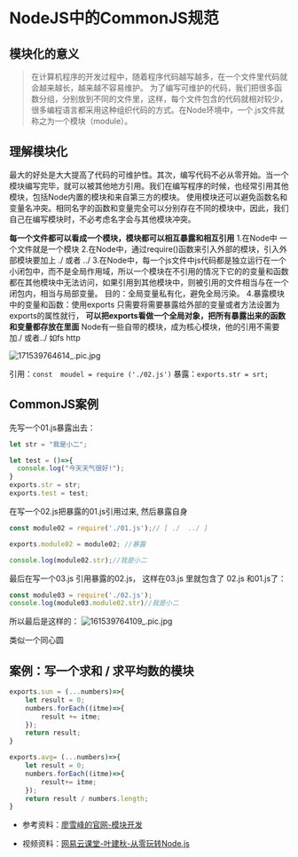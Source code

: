 # NodeJS中的CommonJS规范

## 模块化的意义
>在计算机程序的开发过程中，随着程序代码越写越多，在一个文件里代码就会越来越长，越来越不容易维护。
为了编写可维护的代码，我们把很多函数分组，分别放到不同的文件里，这样，每个文件包含的代码就相对较少，很多编程语言都采用这种组织代码的方式。在Node环境中，一个.js文件就称之为一个模块（module）。

## 理解模块化
最大的好处是大大提高了代码的可维护性。其次，编写代码不必从零开始。当一个模块编写完毕，就可以被其他地方引用。我们在编写程序的时候，也经常引用其他模块，包括Node内置的模块和来自第三方的模块。
使用模块还可以避免函数名和变量名冲突。相同名字的函数和变量完全可以分别存在不同的模块中，因此，我们自己在编写模块时，不必考虑名字会与其他模块冲突。

**每一个文件都可以看成一个模块，模块都可以相互暴露和相互引用**
1.在Node中 一个文件就是一个模块
2.在Node中，通过require()函数来引入外部的模块，引入外部模块要加上 ./ 或者 ../
3.在Node中，每一个js文件中js代码都是独立运行在一个小闭包中，而不是全局作用域，所以一个模块在不引用的情况下它的的变量和函数都在其他模块中无法访问，如果引用到其他模块中，则被引用的文件相当与在一个闭包内，相当与局部变量。
目的：全局变量私有化，避免全局污染。
4.暴露模块中的变量和函数：使用exports
只需要将需要暴露给外部的变量或者方法设置为exports的属性就行，
**可以把exports看做一个全局对象，把所有暴露出来的函数和变量都存放在里面**
Node有一些自带的模块，成为核心模块，他的引用不需要加./ 或者../ 如fs http


![171539764614_.pic.jpg](https://upload-images.jianshu.io/upload_images/7072486-0d6620b0e8d69fa6.jpg?imageMogr2/auto-orient/strip%7CimageView2/2/w/1240)


引用：`const  moudel = require ('./02.js')`
暴露：`exports.str = srt;`
## CommonJS案例
先写一个01.js暴露出去：
```js
let str = "我是小二";

let test = ()=>{
  console.log("今天天气很好!");
}
exports.str = str;
exports.test = test;

```
在写一个02.js把暴露的01.js引用过来, 然后暴露自身
```js
const module02 = require('./01.js');// [ ./  ../ ]

exports.module02 = module02; //暴露

console.log(module02.str);//我是小二

```
最后在写一个03.js 引用暴露的02.js， 这样在03.js 里就包含了 02.js 和01.js了：
```js
const module03 = require('./02.js');
console.log(module03.module02.str)//我是小二
```
所以最后是这样的：
![161539764109_.pic.jpg](https://upload-images.jianshu.io/upload_images/7072486-d7e8e14a1da2526b.jpg?imageMogr2/auto-orient/strip%7CimageView2/2/w/1240)

类似一个同心圆

## 案例：写一个求和 / 求平均数的模块

```js
exports.sun = (...numbers)=>{
    let result = 0;
    numbers.forEach((itme)=>{
        result += itme;
    });
    return result;
}

exports.avg= (...numbers)=>{
    let result = 0;
    numbers.forEach((itme)=>{
        result+= itme;
    });
    return result / numbers.length;
}
```


- 参考资料：[廖雪峰的官网-模块开发](https://www.liaoxuefeng.com/wiki/001434446689867b27157e896e74d51a89c25cc8b43bdb3000/001434502419592fd80bbb0613a42118ccab9435af408fd000)

- 视频资料：[网易云课堂-叶建秋-从零玩转Node.js](https://study.163.com/course/courseLearn.htm?courseId=1005269026#/learn/video?lessonId=1052250610&courseId=1005269026)